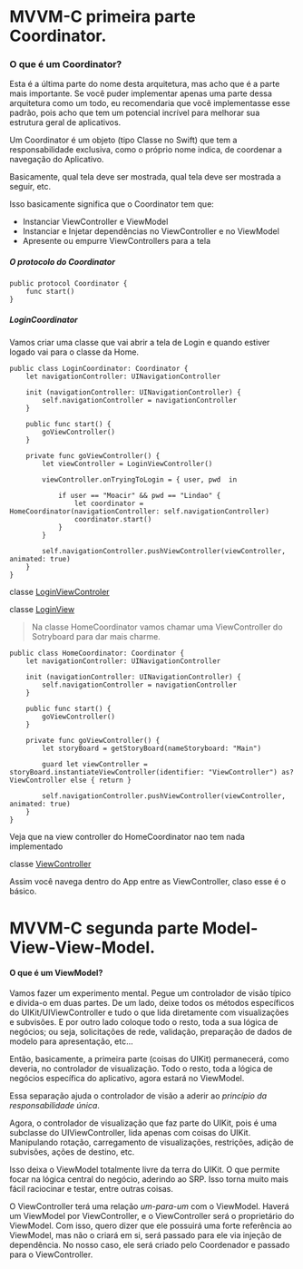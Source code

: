 # MVVM-C primeira parte Coordinator.

### O que é um Coordinator?

Esta é a última parte do nome desta arquitetura, mas acho que é a parte mais importante. Se você puder implementar apenas uma parte dessa arquitetura como um todo, eu recomendaria que você implementasse esse padrão, pois acho que tem um potencial incrível para melhorar sua estrutura geral de aplicativos.

Um Coordinator é um objeto (tipo Classe no Swift) que tem a responsabilidade exclusiva, como o próprio nome indica, de coordenar a navegação do Aplicativo. 

Basicamente, qual tela deve ser mostrada, qual tela deve ser mostrada a seguir, etc.

Isso basicamente significa que o Coordinator tem que:

* Instanciar ViewController e ViewModel
* Instanciar e Injetar dependências no ViewController e no ViewModel
* Apresente ou empurre ViewControllers para a tela


##### O protocolo do Coordinator

```
public protocol Coordinator {
    func start()
}
```

##### LoginCoordinator

Vamos criar uma classe que vai abrir a tela de Login e quando estiver logado vai para o classe da Home.

```
public class LoginCoordinator: Coordinator {
    let navigationController: UINavigationController
   
    init (navigationController: UINavigationController) {
        self.navigationController = navigationController
    }
    
    public func start() {
        goViewController()
    }
    
    private func goViewController() {
        let viewController = LoginViewController()

        viewController.onTryingToLogin = { user, pwd  in
            
            if user == "Moacir" && pwd == "Lindao" {
                let coordinator = HomeCoordinator(navigationController: self.navigationController)
                coordinator.start()
            }
        }

        self.navigationController.pushViewController(viewController, animated: true)
    }
}

```
 classe  [LoginViewControler](https://github.com/MoacirParticular/Login-MVVM-C/blob/main/Login-MVVM-C/Login-MVVM-C/Sources/ViewController/Login/LoginViewController.swift)
 
 classe [LoginView](https://github.com/MoacirParticular/Login-MVVM-C/blob/main/Login-MVVM-C/Login-MVVM-C/Sources/ViewController/Login/LoginView.swift)


> Na classe HomeCoordinator vamos chamar uma ViewController do Sotryboard para dar mais charme.

```
public class HomeCoordinator: Coordinator {
    let navigationController: UINavigationController
   
    init (navigationController: UINavigationController) {
        self.navigationController = navigationController
    }
    
    public func start() {
        goViewController()
    }
    
    private func goViewController() {
        let storyBoard = getStoryBoard(nameStoryboard: "Main")        
        
        guard let viewController = storyBoard.instantiateViewController(identifier: "ViewController") as? ViewController else { return }

        self.navigationController.pushViewController(viewController, animated: true)
    }
}
```
Veja que na view controller do HomeCoordinator nao tem nada implementado

classe [ViewController](https://github.com/MoacirParticular/Login-MVVM-C/blob/main/Login-MVVM-C/Login-MVVM-C/Sources/ViewController/Home/ViewController.swift)

Assim você navega dentro do App entre as ViewController, claso esse é
 o básico.
 
 # MVVM-C segunda parte Model-View-View-Model.
 
 #### O que é um ViewModel?
Vamos fazer um experimento mental. Pegue um controlador de visão típico e divida-o em duas partes. 
De um lado, deixe todos os métodos específicos do UIKit/UIViewController e tudo o que lida diretamente com visualizações e subvisões. 
E por outro lado coloque todo o resto, toda a sua lógica de negócios; ou seja, solicitações de rede, validação, preparação de dados de modelo para apresentação, etc...

Então, basicamente, a primeira parte (coisas do UIKit) permanecerá, como deveria, no controlador de visualização. Todo o resto, toda a lógica de negócios específica do aplicativo, agora estará no ViewModel.

Essa separação ajuda o controlador de visão a aderir ao _princípio da responsabilidade única_. 

Agora, o controlador de visualização que faz parte do UIKit, pois é uma subclasse do UIViewController, lida apenas com coisas do UIKit. Manipulando rotação, carregamento de visualizações, restrições, adição de subvisões, ações de destino, etc.

Isso deixa o ViewModel totalmente livre da terra do UIKit. 
O que permite focar na lógica central do negócio, aderindo ao SRP. 
Isso torna muito mais fácil raciocinar e testar, entre outras coisas.

O ViewController terá uma relação _um-para-um_ com o ViewModel. 
Haverá um ViewModel por ViewController, e o ViewController será o proprietário do ViewModel. 
Com isso, quero dizer que ele possuirá uma forte referência ao ViewModel, mas não o criará em si, será passado para ele via injeção de dependência. No nosso caso, ele será criado pelo Coordenador e passado para o ViewController.
 
